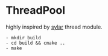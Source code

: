 # ThreadPool

highly inspired by [sylar](https://github.com/sylar-yin/sylar) thread module.

```
- mkdir build
- cd build && cmake ..
- make
```